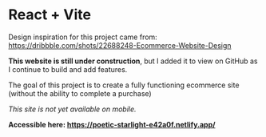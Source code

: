 # React + Vite

Design inspiration for this project came from:
https://dribbble.com/shots/22688248-Ecommerce-Website-Design

<b>This website is still under construction</b>, but I added it to view on GitHub as I continue to build and add features. 

The goal of this project is to create a fully functioning ecommerce site (without the ability to complete a purchase)

<i>This site is not yet available on mobile.</i>

<b>Accessible here: https://poetic-starlight-e42a0f.netlify.app/</b>


